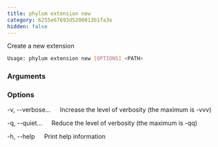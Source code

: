 ```yaml
---
title: phylum extension new
category: 6255e67693d5200013b1fa3e
hidden: false
---
```


Create a new extension

```sh
Usage: phylum extension new [OPTIONS] <PATH>
```

### Arguments

<PATH>

### Options

-v, --verbose...
&emsp; Increase the level of verbosity (the maximum is -vvv)

-q, --quiet...
&emsp; Reduce the level of verbosity (the maximum is -qq)

-h, --help
&emsp; Print help information

